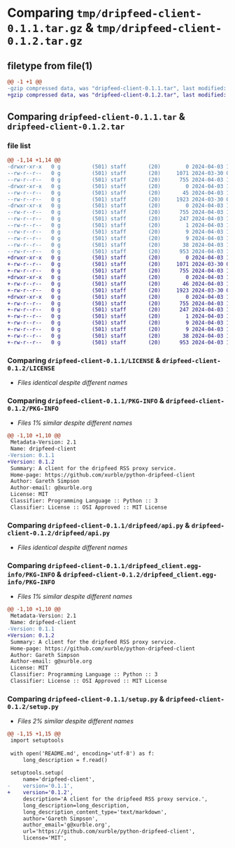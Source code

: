 # Comparing `tmp/dripfeed-client-0.1.1.tar.gz` & `tmp/dripfeed-client-0.1.2.tar.gz`

## filetype from file(1)

```diff
@@ -1 +1 @@
-gzip compressed data, was "dripfeed-client-0.1.1.tar", last modified: Wed Apr  3 18:44:32 2024, max compression
+gzip compressed data, was "dripfeed-client-0.1.2.tar", last modified: Wed Apr  3 18:51:18 2024, max compression
```

## Comparing `dripfeed-client-0.1.1.tar` & `dripfeed-client-0.1.2.tar`

### file list

```diff
@@ -1,14 +1,14 @@
-drwxr-xr-x   0 g          (501) staff       (20)        0 2024-04-03 18:44:32.800786 dripfeed-client-0.1.1/
--rw-r--r--   0 g          (501) staff       (20)     1071 2024-03-30 08:09:04.000000 dripfeed-client-0.1.1/LICENSE
--rw-r--r--   0 g          (501) staff       (20)      755 2024-04-03 18:44:32.800587 dripfeed-client-0.1.1/PKG-INFO
-drwxr-xr-x   0 g          (501) staff       (20)        0 2024-04-03 18:44:32.799519 dripfeed-client-0.1.1/dripfeed/
--rw-r--r--   0 g          (501) staff       (20)       45 2024-04-03 18:42:14.000000 dripfeed-client-0.1.1/dripfeed/__init__.py
--rw-r--r--   0 g          (501) staff       (20)     1923 2024-03-30 08:36:20.000000 dripfeed-client-0.1.1/dripfeed/api.py
-drwxr-xr-x   0 g          (501) staff       (20)        0 2024-04-03 18:44:32.800411 dripfeed-client-0.1.1/dripfeed_client.egg-info/
--rw-r--r--   0 g          (501) staff       (20)      755 2024-04-03 18:44:32.000000 dripfeed-client-0.1.1/dripfeed_client.egg-info/PKG-INFO
--rw-r--r--   0 g          (501) staff       (20)      247 2024-04-03 18:44:32.000000 dripfeed-client-0.1.1/dripfeed_client.egg-info/SOURCES.txt
--rw-r--r--   0 g          (501) staff       (20)        1 2024-04-03 18:44:32.000000 dripfeed-client-0.1.1/dripfeed_client.egg-info/dependency_links.txt
--rw-r--r--   0 g          (501) staff       (20)        9 2024-04-03 18:44:32.000000 dripfeed-client-0.1.1/dripfeed_client.egg-info/requires.txt
--rw-r--r--   0 g          (501) staff       (20)        9 2024-04-03 18:44:32.000000 dripfeed-client-0.1.1/dripfeed_client.egg-info/top_level.txt
--rw-r--r--   0 g          (501) staff       (20)       38 2024-04-03 18:44:32.800832 dripfeed-client-0.1.1/setup.cfg
--rw-r--r--   0 g          (501) staff       (20)      953 2024-04-03 18:42:45.000000 dripfeed-client-0.1.1/setup.py
+drwxr-xr-x   0 g          (501) staff       (20)        0 2024-04-03 18:51:18.042277 dripfeed-client-0.1.2/
+-rw-r--r--   0 g          (501) staff       (20)     1071 2024-03-30 08:09:04.000000 dripfeed-client-0.1.2/LICENSE
+-rw-r--r--   0 g          (501) staff       (20)      755 2024-04-03 18:51:18.042080 dripfeed-client-0.1.2/PKG-INFO
+drwxr-xr-x   0 g          (501) staff       (20)        0 2024-04-03 18:51:18.041177 dripfeed-client-0.1.2/dripfeed/
+-rw-r--r--   0 g          (501) staff       (20)       46 2024-04-03 18:48:52.000000 dripfeed-client-0.1.2/dripfeed/__init__.py
+-rw-r--r--   0 g          (501) staff       (20)     1923 2024-03-30 08:36:20.000000 dripfeed-client-0.1.2/dripfeed/api.py
+drwxr-xr-x   0 g          (501) staff       (20)        0 2024-04-03 18:51:18.041837 dripfeed-client-0.1.2/dripfeed_client.egg-info/
+-rw-r--r--   0 g          (501) staff       (20)      755 2024-04-03 18:51:17.000000 dripfeed-client-0.1.2/dripfeed_client.egg-info/PKG-INFO
+-rw-r--r--   0 g          (501) staff       (20)      247 2024-04-03 18:51:18.000000 dripfeed-client-0.1.2/dripfeed_client.egg-info/SOURCES.txt
+-rw-r--r--   0 g          (501) staff       (20)        1 2024-04-03 18:51:17.000000 dripfeed-client-0.1.2/dripfeed_client.egg-info/dependency_links.txt
+-rw-r--r--   0 g          (501) staff       (20)        9 2024-04-03 18:51:17.000000 dripfeed-client-0.1.2/dripfeed_client.egg-info/requires.txt
+-rw-r--r--   0 g          (501) staff       (20)        9 2024-04-03 18:51:17.000000 dripfeed-client-0.1.2/dripfeed_client.egg-info/top_level.txt
+-rw-r--r--   0 g          (501) staff       (20)       38 2024-04-03 18:51:18.042315 dripfeed-client-0.1.2/setup.cfg
+-rw-r--r--   0 g          (501) staff       (20)      953 2024-04-03 18:50:22.000000 dripfeed-client-0.1.2/setup.py
```

### Comparing `dripfeed-client-0.1.1/LICENSE` & `dripfeed-client-0.1.2/LICENSE`

 * *Files identical despite different names*

### Comparing `dripfeed-client-0.1.1/PKG-INFO` & `dripfeed-client-0.1.2/PKG-INFO`

 * *Files 1% similar despite different names*

```diff
@@ -1,10 +1,10 @@
 Metadata-Version: 2.1
 Name: dripfeed-client
-Version: 0.1.1
+Version: 0.1.2
 Summary: A client for the dripfeed RSS proxy service.
 Home-page: https://github.com/xurble/python-dripfeed-client
 Author: Gareth Simpson
 Author-email: g@xurble.org
 License: MIT
 Classifier: Programming Language :: Python :: 3
 Classifier: License :: OSI Approved :: MIT License
```

### Comparing `dripfeed-client-0.1.1/dripfeed/api.py` & `dripfeed-client-0.1.2/dripfeed/api.py`

 * *Files identical despite different names*

### Comparing `dripfeed-client-0.1.1/dripfeed_client.egg-info/PKG-INFO` & `dripfeed-client-0.1.2/dripfeed_client.egg-info/PKG-INFO`

 * *Files 1% similar despite different names*

```diff
@@ -1,10 +1,10 @@
 Metadata-Version: 2.1
 Name: dripfeed-client
-Version: 0.1.1
+Version: 0.1.2
 Summary: A client for the dripfeed RSS proxy service.
 Home-page: https://github.com/xurble/python-dripfeed-client
 Author: Gareth Simpson
 Author-email: g@xurble.org
 License: MIT
 Classifier: Programming Language :: Python :: 3
 Classifier: License :: OSI Approved :: MIT License
```

### Comparing `dripfeed-client-0.1.1/setup.py` & `dripfeed-client-0.1.2/setup.py`

 * *Files 2% similar despite different names*

```diff
@@ -1,15 +1,15 @@
 import setuptools
 
 with open('README.md', encoding='utf-8') as f:
     long_description = f.read()
 
 setuptools.setup(
     name='dripfeed-client',
-    version='0.1.1',
+    version='0.1.2',
     description='A client for the dripfeed RSS proxy service.',
     long_description=long_description,
     long_description_content_type='text/markdown',
     author='Gareth Simpson',
     author_email='g@xurble.org',
     url='https://github.com/xurble/python-dripfeed-client',
     license='MIT',
```


